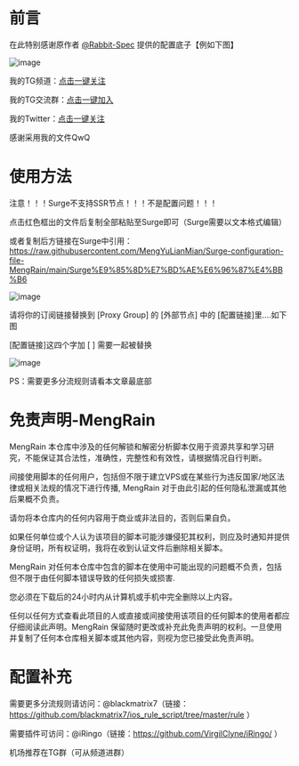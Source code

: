 # 前言

在此特别感谢原作者 [@Rabbit-Spec](https://github.com/Rabbit-Spec/Surge) 提供的配置底子【例如下图】

![image](https://user-images.githubusercontent.com/89105781/193441318-94ece490-1d69-4435-a740-a995955b6413.png)

我的TG频道：[点击一键关注](https://t.me/mengyulianmian)

我的TG交流群：[点击一键加入](https://t.me/mengdelaochao)

我的Twitter：[点击一键关注](https://mobile.twitter.com/mengyulianmian)

感谢采用我的文件QwQ

# 使用方法
注意！！！Surge不支持SSR节点！！！不是配置问题！！！

点击红色框出的文件后复制全部粘贴至Surge即可（Surge需要以文本格式编辑）

或者复制后方链接在Surge中引用：https://raw.githubusercontent.com/MengYuLianMian/Surge-configuration-file-MengRain/main/Surge%E9%85%8D%E7%BD%AE%E6%96%87%E4%BB%B6

![image](https://user-images.githubusercontent.com/89105781/194057442-8086413d-a747-4784-815f-e8c34f07584a.png)


请将你的订阅链接替换到 [Proxy Group] 的 [外部节点] 中的 [配置链接]里....如下图

[配置链接]这四个字加 [ ] 需要一起被替换

![image](https://user-images.githubusercontent.com/89105781/194056911-3fb06717-df47-4d8c-b366-4fb9da467f70.png)


PS：需要更多分流规则请看本文章最底部


# 免责声明-MengRain
MengRain 本仓库中涉及的任何解锁和解密分析脚本仅用于资源共享和学习研究，不能保证其合法性，准确性，完整性和有效性，请根据情况自行判断。

间接使用脚本的任何用户，包括但不限于建立VPS或在某些行为违反国家/地区法律或相关法规的情况下进行传播, MengRain 对于由此引起的任何隐私泄漏或其他后果概不负责。

请勿将本仓库内的任何内容用于商业或非法目的，否则后果自负。

如果任何单位或个人认为该项目的脚本可能涉嫌侵犯其权利，则应及时通知并提供身份证明，所有权证明，我将在收到认证文件后删除相关脚本。

MengRain 对任何本仓库中包含的脚本在使用中可能出现的问题概不负责，包括但不限于由任何脚本错误导致的任何损失或损害.

您必须在下载后的24小时内从计算机或手机中完全删除以上内容。

任何以任何方式查看此项目的人或直接或间接使用该项目的任何脚本的使用者都应仔细阅读此声明。MengRain 保留随时更改或补充此免责声明的权利。一旦使用并复制了任何本仓库相关脚本或其他内容，则视为您已接受此免责声明。

# 配置补充
需要更多分流规则请访问：@blackmatrix7（链接：https://github.com/blackmatrix7/ios_rule_script/tree/master/rule ）

需要插件可访问：@iRingo（链接：https://github.com/VirgilClyne/iRingo/ ）

机场推荐在TG群（可从频道进群）
